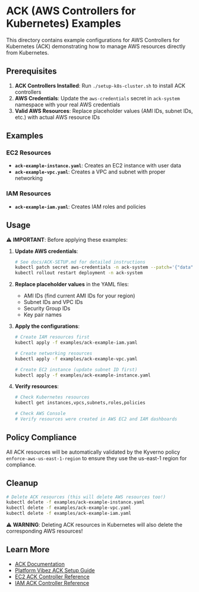 # ACK (AWS Controllers for Kubernetes) Examples

This directory contains example configurations for AWS Controllers for Kubernetes (ACK) demonstrating how to manage AWS resources directly from Kubernetes.

## Prerequisites

1. **ACK Controllers Installed**: Run `./setup-k8s-cluster.sh` to install ACK controllers
2. **AWS Credentials**: Update the `aws-credentials` secret in `ack-system` namespace with your real AWS credentials
3. **Valid AWS Resources**: Replace placeholder values (AMI IDs, subnet IDs, etc.) with actual AWS resource IDs

## Examples

### EC2 Resources
- **`ack-example-instance.yaml`**: Creates an EC2 instance with user data
- **`ack-example-vpc.yaml`**: Creates a VPC and subnet with proper networking

### IAM Resources
- **`ack-example-iam.yaml`**: Creates IAM roles and policies

## Usage

⚠️ **IMPORTANT**: Before applying these examples:

1. **Update AWS credentials**:
   ```bash
   # See docs/ACK-SETUP.md for detailed instructions
   kubectl patch secret aws-credentials -n ack-system --patch='{"data":{"credentials":"<base64-encoded-credentials>"}}'
   kubectl rollout restart deployment -n ack-system
   ```

2. **Replace placeholder values** in the YAML files:
   - AMI IDs (find current AMI IDs for your region)
   - Subnet IDs and VPC IDs
   - Security Group IDs
   - Key pair names

3. **Apply the configurations**:
   ```bash
   # Create IAM resources first
   kubectl apply -f examples/ack-example-iam.yaml
   
   # Create networking resources
   kubectl apply -f examples/ack-example-vpc.yaml
   
   # Create EC2 instance (update subnet ID first)
   kubectl apply -f examples/ack-example-instance.yaml
   ```

4. **Verify resources**:
   ```bash
   # Check Kubernetes resources
   kubectl get instances,vpcs,subnets,roles,policies
   
   # Check AWS Console
   # Verify resources were created in AWS EC2 and IAM dashboards
   ```

## Policy Compliance

All ACK resources will be automatically validated by the Kyverno policy `enforce-aws-us-east-1-region` to ensure they use the us-east-1 region for compliance.

## Cleanup

```bash
# Delete ACK resources (this will delete AWS resources too!)
kubectl delete -f examples/ack-example-instance.yaml
kubectl delete -f examples/ack-example-vpc.yaml  
kubectl delete -f examples/ack-example-iam.yaml
```

⚠️ **WARNING**: Deleting ACK resources in Kubernetes will also delete the corresponding AWS resources!

## Learn More

- [ACK Documentation](https://aws-controllers-k8s.github.io/community/)
- [Platform Vibez ACK Setup Guide](../docs/ACK-SETUP.md)
- [EC2 ACK Controller Reference](https://aws-controllers-k8s.github.io/community/reference/)
- [IAM ACK Controller Reference](https://aws-controllers-k8s.github.io/community/reference/) 